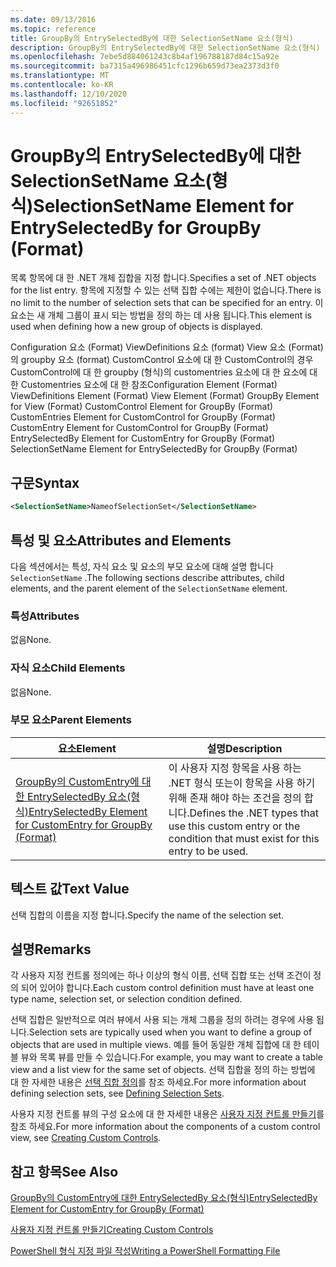 ```yaml
---
ms.date: 09/13/2016
ms.topic: reference
title: GroupBy의 EntrySelectedBy에 대한 SelectionSetName 요소(형식)
description: GroupBy의 EntrySelectedBy에 대한 SelectionSetName 요소(형식)
ms.openlocfilehash: 7ebe5d884061243c8b4af196788187d84c15a92e
ms.sourcegitcommit: ba7315a496986451cfc1296b659d73ea2373d3f0
ms.translationtype: MT
ms.contentlocale: ko-KR
ms.lasthandoff: 12/10/2020
ms.locfileid: "92651852"
---
```

# <a name="selectionsetname-element-for-entryselectedby-for-groupby-format"></a><span data-ttu-id="43e19-103">GroupBy의 EntrySelectedBy에 대한 SelectionSetName 요소(형식)</span><span class="sxs-lookup"><span data-stu-id="43e19-103">SelectionSetName Element for EntrySelectedBy for GroupBy (Format)</span></span>

<span data-ttu-id="43e19-104">목록 항목에 대 한 .NET 개체 집합을 지정 합니다.</span><span class="sxs-lookup"><span data-stu-id="43e19-104">Specifies a set of .NET objects for the list entry.</span></span> <span data-ttu-id="43e19-105">항목에 지정할 수 있는 선택 집합 수에는 제한이 없습니다.</span><span class="sxs-lookup"><span data-stu-id="43e19-105">There is no limit to the number of selection sets that can be specified for an entry.</span></span> <span data-ttu-id="43e19-106">이 요소는 새 개체 그룹이 표시 되는 방법을 정의 하는 데 사용 됩니다.</span><span class="sxs-lookup"><span data-stu-id="43e19-106">This element is used when defining how a new group of objects is displayed.</span></span>

<span data-ttu-id="43e19-107">Configuration 요소 (Format) ViewDefinitions 요소 (format) View 요소 (Format)의 groupby 요소 (format) CustomControl 요소에 대 한 CustomControl의 경우 CustomControl에 대 한 groupby (형식)의 customentries 요소에 대 한 요소에 대 한 Customentries 요소에 대 한 참조</span><span class="sxs-lookup"><span data-stu-id="43e19-107">Configuration Element (Format) ViewDefinitions Element (Format) View Element (Format) GroupBy Element for View (Format) CustomControl Element for GroupBy (Format) CustomEntries Element for CustomControl for GroupBy (Format) CustomEntry Element for CustomControl for GroupBy (Format) EntrySelectedBy Element for CustomEntry for GroupBy (Format) SelectionSetName Element for EntrySelectedBy for GroupBy (Format)</span></span>

## <a name="syntax"></a><span data-ttu-id="43e19-108">구문</span><span class="sxs-lookup"><span data-stu-id="43e19-108">Syntax</span></span>

```xml
<SelectionSetName>NameofSelectionSet</SelectionSetName>
```

## <a name="attributes-and-elements"></a><span data-ttu-id="43e19-109">특성 및 요소</span><span class="sxs-lookup"><span data-stu-id="43e19-109">Attributes and Elements</span></span>

<span data-ttu-id="43e19-110">다음 섹션에서는 특성, 자식 요소 및 요소의 부모 요소에 대해 설명 합니다 `SelectionSetName` .</span><span class="sxs-lookup"><span data-stu-id="43e19-110">The following sections describe attributes, child elements, and the parent element of the `SelectionSetName` element.</span></span>

### <a name="attributes"></a><span data-ttu-id="43e19-111">특성</span><span class="sxs-lookup"><span data-stu-id="43e19-111">Attributes</span></span>

<span data-ttu-id="43e19-112">없음</span><span class="sxs-lookup"><span data-stu-id="43e19-112">None.</span></span>

### <a name="child-elements"></a><span data-ttu-id="43e19-113">자식 요소</span><span class="sxs-lookup"><span data-stu-id="43e19-113">Child Elements</span></span>

<span data-ttu-id="43e19-114">없음</span><span class="sxs-lookup"><span data-stu-id="43e19-114">None.</span></span>

### <a name="parent-elements"></a><span data-ttu-id="43e19-115">부모 요소</span><span class="sxs-lookup"><span data-stu-id="43e19-115">Parent Elements</span></span>

|<span data-ttu-id="43e19-116">요소</span><span class="sxs-lookup"><span data-stu-id="43e19-116">Element</span></span>|<span data-ttu-id="43e19-117">설명</span><span class="sxs-lookup"><span data-stu-id="43e19-117">Description</span></span>|
|-------------|-----------------|
|[<span data-ttu-id="43e19-118">GroupBy의 CustomEntry에 대한 EntrySelectedBy 요소(형식)</span><span class="sxs-lookup"><span data-stu-id="43e19-118">EntrySelectedBy Element for CustomEntry for GroupBy (Format)</span></span>](./entryselectedby-element-for-customentry-for-groupby-format.md)|<span data-ttu-id="43e19-119">이 사용자 지정 항목을 사용 하는 .NET 형식 또는이 항목을 사용 하기 위해 존재 해야 하는 조건을 정의 합니다.</span><span class="sxs-lookup"><span data-stu-id="43e19-119">Defines the .NET types that use this custom entry or the condition that must exist for this entry to be used.</span></span>|

## <a name="text-value"></a><span data-ttu-id="43e19-120">텍스트 값</span><span class="sxs-lookup"><span data-stu-id="43e19-120">Text Value</span></span>

<span data-ttu-id="43e19-121">선택 집합의 이름을 지정 합니다.</span><span class="sxs-lookup"><span data-stu-id="43e19-121">Specify the name of the selection set.</span></span>

## <a name="remarks"></a><span data-ttu-id="43e19-122">설명</span><span class="sxs-lookup"><span data-stu-id="43e19-122">Remarks</span></span>

<span data-ttu-id="43e19-123">각 사용자 지정 컨트롤 정의에는 하나 이상의 형식 이름, 선택 집합 또는 선택 조건이 정의 되어 있어야 합니다.</span><span class="sxs-lookup"><span data-stu-id="43e19-123">Each custom control definition must have at least one type name, selection set, or selection condition defined.</span></span>

<span data-ttu-id="43e19-124">선택 집합은 일반적으로 여러 뷰에서 사용 되는 개체 그룹을 정의 하려는 경우에 사용 됩니다.</span><span class="sxs-lookup"><span data-stu-id="43e19-124">Selection sets are typically used when you want to define a group of objects that are used in multiple views.</span></span> <span data-ttu-id="43e19-125">예를 들어 동일한 개체 집합에 대 한 테이블 뷰와 목록 뷰를 만들 수 있습니다.</span><span class="sxs-lookup"><span data-stu-id="43e19-125">For example, you may want to create a table view and a list view for the same set of objects.</span></span> <span data-ttu-id="43e19-126">선택 집합을 정의 하는 방법에 대 한 자세한 내용은 [선택 집합 정의](./defining-selection-sets.md)를 참조 하세요.</span><span class="sxs-lookup"><span data-stu-id="43e19-126">For more information about defining selection sets, see [Defining Selection Sets](./defining-selection-sets.md).</span></span>

<span data-ttu-id="43e19-127">사용자 지정 컨트롤 뷰의 구성 요소에 대 한 자세한 내용은 [사용자 지정 컨트롤 만들기](./creating-custom-controls.md)를 참조 하세요.</span><span class="sxs-lookup"><span data-stu-id="43e19-127">For more information about the components of a custom control view, see [Creating Custom Controls](./creating-custom-controls.md).</span></span>

## <a name="see-also"></a><span data-ttu-id="43e19-128">참고 항목</span><span class="sxs-lookup"><span data-stu-id="43e19-128">See Also</span></span>

[<span data-ttu-id="43e19-129">GroupBy의 CustomEntry에 대한 EntrySelectedBy 요소(형식)</span><span class="sxs-lookup"><span data-stu-id="43e19-129">EntrySelectedBy Element for CustomEntry for GroupBy (Format)</span></span>](./entryselectedby-element-for-customentry-for-groupby-format.md)

[<span data-ttu-id="43e19-130">사용자 지정 컨트롤 만들기</span><span class="sxs-lookup"><span data-stu-id="43e19-130">Creating Custom Controls</span></span>](./creating-custom-controls.md)

[<span data-ttu-id="43e19-131">PowerShell 형식 지정 파일 작성</span><span class="sxs-lookup"><span data-stu-id="43e19-131">Writing a PowerShell Formatting File</span></span>](./writing-a-powershell-formatting-file.md)
